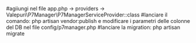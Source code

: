 #agiiungi nel file app.php -> providers -> Valepuri\P7Manager\P7ManagerServiceProvider::class 
#lanciare il comando: php artisan vendor:publish e modificare i parametri delle colonne del DB nel file config/p7manager.php
#lanciare la migration: php artisan migrate